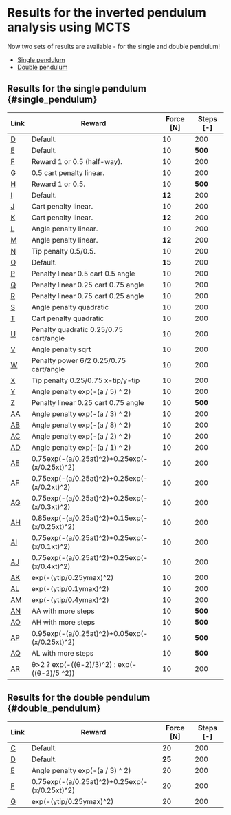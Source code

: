 # Results for the inverted pendulum analysis using MCTS

Now two sets of results are available - for the single and double pendulum!

 - [Single pendulum](#single_pendulum)
 - [Double pendulum](#double_pendulum)

## Results for the single pendulum {#single_pendulum}

| Link                     | Reward                                        | Force \[N\] | Steps \[-\] |
| ------------------------ | --------------------------------------------- | ----------- | ----------- |
| [D](Plots_fig_sp_D.md)   | Default.                                      | 10          | 200         |
| [E](Plots_fig_sp_E.md)   | Default.                                      | 10          | **500**     |
| [F](Plots_fig_sp_F.md)   | Reward 1 or 0.5 (half-way).                   | 10          | 200         |
| [G](Plots_fig_sp_G.md)   | 0.5 cart penalty linear.                      | 10          | 200         |
| [H](Plots_fig_sp_H.md)   | Reward 1 or 0.5.                              | 10          | **500**     |
| [I](Plots_fig_sp_I.md)   | Default.                                      | **12**      | 200         |
| [J](Plots_fig_sp_J.md)   | Cart penalty linear.                          | 10          | 200         |
| [K](Plots_fig_sp_K.md)   | Cart penalty linear.                          | **12**      | 200         |
| [L](Plots_fig_sp_L.md)   | Angle penalty linear.                         | 10          | 200         |
| [M](Plots_fig_sp_M.md)   | Angle penalty linear.                         | **12**      | 200         |
| [N](Plots_fig_sp_N.md)   | Tip penalty 0.5/0.5.                          | 10          | 200         |
| [O](Plots_fig_sp_O.md)   | Default.                                      | **15**      | 200         |
| [P](Plots_fig_sp_P.md)   | Penalty linear 0.5 cart 0.5 angle             | 10          | 200         |
| [Q](Plots_fig_sp_Q.md)   | Penalty linear 0.25 cart 0.75 angle           | 10          | 200         |
| [R](Plots_fig_sp_R.md)   | Penalty linear 0.75 cart 0.25 angle           | 10          | 200         |
| [S](Plots_fig_sp_S.md)   | Angle penalty quadratic                       | 10          | 200         |
| [T](Plots_fig_sp_T.md)   | Cart penalty quadratic                        | 10          | 200         |
| [U](Plots_fig_sp_U.md)   | Penalty quadratic 0.25/0.75 cart/angle        | 10          | 200         |
| [V](Plots_fig_sp_V.md)   | Angle penalty sqrt                            | 10          | 200         |
| [W](Plots_fig_sp_W.md)   | Penalty power 6/2 0.25/0.75 cart/angle        | 10          | 200         |
| [X](Plots_fig_sp_X.md)   | Tip penalty 0.25/0.75 x-tip/y-tip             | 10          | 200         |
| [Y](Plots_fig_sp_Y.md)   | Angle penalty exp(-(a / 5) ^ 2)               | 10          | 200         |
| [Z](Plots_fig_sp_Z.md)   | Penalty linear 0.25 cart 0.75 angle           | 10          | **500**     |
| [AA](Plots_fig_sp_AA.md) | Angle penalty exp(-(a / 3) ^ 2)               | 10          | 200         |
| [AB](Plots_fig_sp_AB.md) | Angle penalty exp(-(a / 8) ^ 2)               | 10          | 200         |
| [AC](Plots_fig_sp_AC.md) | Angle penalty exp(-(a / 2) ^ 2)               | 10          | 200         |
| [AD](Plots_fig_sp_AD.md) | Angle penalty exp(-(a / 1) ^ 2)               | 10          | 200         |
| [AE](Plots_fig_sp_AE.md) | 0.75exp(-(a/0.25at)^2)+0.25exp(-(x/0.25xt)^2) | 10          | 200         |
| [AF](Plots_fig_sp_AF.md) | 0.75exp(-(a/0.25at)^2)+0.25exp(-(x/0.2xt)^2)  | 10          | 200         |
| [AG](Plots_fig_sp_AG.md) | 0.75exp(-(a/0.25at)^2)+0.25exp(-(x/0.3xt)^2)  | 10          | 200         |
| [AH](Plots_fig_sp_AH.md) | 0.85exp(-(a/0.25at)^2)+0.15exp(-(x/0.25xt)^2) | 10          | 200         |
| [AI](Plots_fig_sp_AI.md) | 0.75exp(-(a/0.25at)^2)+0.25exp(-(x/0.1xt)^2)  | 10          | 200         |
| [AJ](Plots_fig_sp_AJ.md) | 0.75exp(-(a/0.25at)^2)+0.25exp(-(x/0.4xt)^2)  | 10          | 200         |
| [AK](Plots_fig_sp_AK.md) | exp(-(ytip/0.25ymax)^2)                       | 10          | 200         |
| [AL](Plots_fig_sp_AL.md) | exp(-(ytip/0.1ymax)^2)                        | 10          | 200         |
| [AM](Plots_fig_sp_AM.md) | exp(-(ytip/0.4ymax)^2)                        | 10          | 200         |
| [AN](Plots_fig_sp_AN.md) | AA with more steps                            | 10          | **500**     |
| [AO](Plots_fig_sp_AO.md) | AH with more steps                            | 10          | **500**     |
| [AP](Plots_fig_sp_AP.md) | 0.95exp(-(a/0.25at)^2)+0.05exp(-(x/0.25xt)^2) | 10          | **500**     |
| [AQ](Plots_fig_sp_AQ.md) | AL with more steps                            | 10          | **500**     |
| [AR](Plots_fig_sp_AR.md) | θ>2 ? exp(-((θ-2)/3)^2) : exp(-((θ-2)/5 ^2))  | 10          | 200         |

## Results for the double pendulum {#double_pendulum}

| Link                   | Reward                                        | Force \[N\] | Steps \[-\] |
| ---------------------- | --------------------------------------------- | ----------- | ----------- |
| [C](Plots_fig_dp_C.md) | Default.                                      | 20          | 200         |
| [D](Plots_fig_dp_D.md) | Default.                                      | **25**      | 200         |
| [E](Plots_fig_dp_E.md) | Angle penalty exp(-(a / 3) ^ 2)               | 20          | 200         |
| [F](Plots_fig_dp_F.md) | 0.75exp(-(a/0.25at)^2)+0.25exp(-(x/0.25xt)^2) | 20          | 200         |
| [G](Plots_fig_dp_G.md) | exp(-(ytip/0.25ymax)^2)                       | 20          | 200         |
